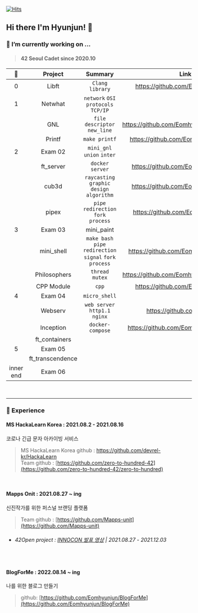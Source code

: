 [![Hits](https://hits.seeyoufarm.com/api/count/incr/badge.svg?url=https%3A%2F%2Fgithub.com%2FEomhyunjun&count_bg=%2379C83D&title_bg=%23555555&icon=&icon_color=%23E7E7E7&title=hits&edge_flat=false)](https://hits.seeyoufarm.com)
## Hi there I'm Hyunjun! 👋 

<!--
**Eomhyunjun/Eomhyunjun** is a ✨ _special_ ✨ repository because its `README.md` (this file) appears on your GitHub profile.

Here are some ideas to get you started:

- 🔭 I’m currently working on ...
- 🌱 I’m currently learning ...
- 👯 I’m looking to collaborate on ...
- 🤔 I’m looking for help with ...
- 💬 Ask me about ...
- 📫 How to reach me: ...
- 😄 Pronouns: ...
- ⚡ Fun fact: ...
-->
### 🔭 I’m currently working on ...
>#### 42 Seoul Cadet since 2020.10</br>
|  🦄  |    Project    | Summary |  Link  |  Finished  |
|:----:|:--------------:|:-------:|:------:|:------:|
|  0  | Libft            | `Clang` `library` | https://github.com/Eomhyunjun/libft | ✅
|  1  | Netwhat          | `network` `OSI protocols` `TCP/IP` | | ✅
|     | GNL              | `file descriptor` `new_line` | https://github.com/Eomhyunjun/get_next_line |✅
|     | Printf           | `make printf` | https://github.com/Eomhyunjun/ft_printf | ✅
|  2  | Exam 02          | `mini_gnl` `union` `inter` | | ✅
|     | ft_server        | `docker` `server` | https://github.com/Eomhyunjun/server | ✅
|     | cub3d            | `raycasting` `graphic design` `algorithm` | https://github.com/Eomhyunjun/cub3d | ✅
|     | pipex            | `pipe`  `redirection` `fork` `process` | https://github.com/Eomhyunjun/pipex | ✅
|  3  | Exam 03          | mini_paint | | ✅
|     | mini_shell       | `make bash` `pipe`  `redirection` `signal` `fork` `process` | https://github.com/Eomhyunjun/minishell | ✅
|     | Philosophers     | `thread` `mutex` | https://github.com/Eomhyunjun/Philosophers | ✅
|     | CPP Module       | `cpp` | https://github.com/Eomhyunjun/cpp | ✅
|  4  | Exam 04          | `micro_shell` |  | ✅
|     | Webserv          | `web server` `http1.1` `nginx` | https://github.com/42Mginx | ✅
|     | Inception        | `docker-compose` | https://github.com/Eomhyunjun/inception |
|     | ft_containers    |  |  |
|  5  | Exam 05          |  |  | 
|     | ft_transcendence |  |  | 
|  inner end  | Exam 06  |  |  | 



</br>

***
### 👯 Experience
#### MS HackaLearn Korea : 2021.08.2 - 2021.08.16</br>
코로나 긴급 문자 아카이빙 서비스
>MS HackaLearn Korea github : https://github.com/devrel-kr/HackaLearn </br>
>Team github : [https://github.com/zero-to-hundred-42](https://github.com/zero-to-hundred-42/zero-to-hundred)
</br>




#### Mapps Onit : 2021.08.27 ~ ing
신진작가를 위한 퍼스널 브랜딩 플랫폼
>Team github : [https://github.com/Mapps-unit](https://github.com/Mapps-unit)
- ###### 42Open project : [INNOCON 발표 영상](https://www.youtube.com/watch?t=15373&v=zNynKuK6wUE&feature=youtu.be) | 2021.08.27 - 2021.12.03
</br>



#### BlogForMe : 2022.08.14 ~ ing
나를 위한 블로그 만들기
>github: [https://github.com/Eomhyunjun/BlogForMe](https://github.com/Eomhyunjun/BlogForMe)
</br>
